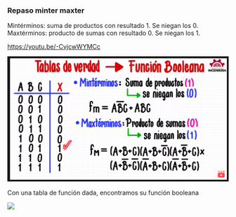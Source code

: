 ### Repaso minter maxter

Mintérminos: suma de productos con resultado 1. Se niegan los 0.
Maxtérminos: producto de sumas con resultado 0. Se niegan los 1.

https://youtu.be/-CvjcwWYMCc

![](114-assets/ppt-16-logic.png)

Con una tabla de función dada, encontramos su función booleana

![](funcion_booleana.png)

